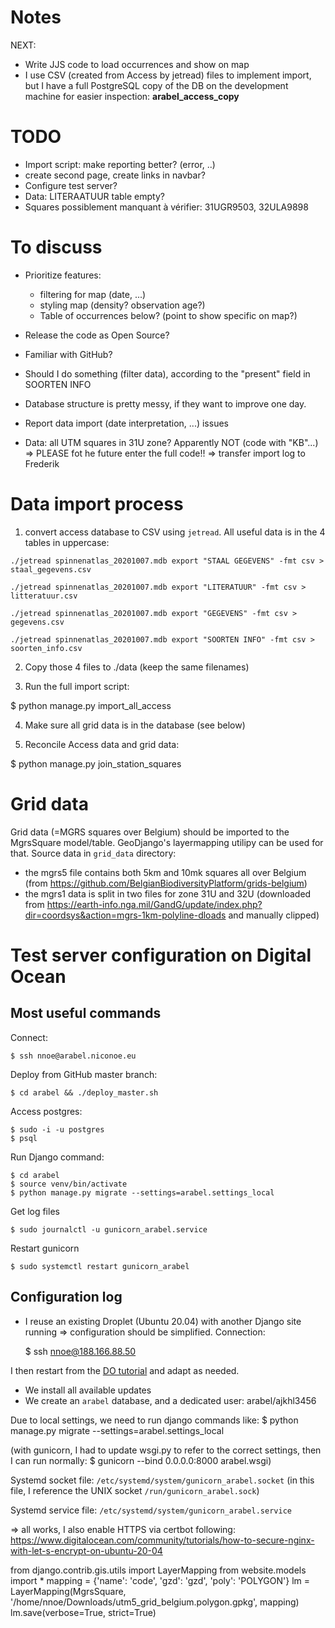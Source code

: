 # Notes

NEXT:
  - Write JJS code to load occurrences and show on map
- I use CSV (created from Access by jetread) files to implement import, but I have a full PostgreSQL copy of the DB on 
  the development machine for easier inspection: **arabel_access_copy**

# TODO
- Import script: make reporting better? (error, ..)
- create second page, create links in navbar?
- Configure test server?
- Data: LITERAATUUR table empty?
- Squares possiblement manquant à vérifier: 31UGR9503, 32ULA9898

# To discuss
- Prioritize features:
  - filtering for map (date, ...)
  - styling map (density? observation age?)
  - Table of occurrences below? (point to show specific on map?)

- Release the code as Open Source?
- Familiar with GitHub?
- Should I do something (filter data), according to the "present" field in SOORTEN INFO 
- Database structure is pretty messy, if they want to improve one day.
- Report data import (date interpretation, ...) issues
- Data: all UTM squares in 31U zone? Apparently NOT (code with "KB"...) => PLEASE fot he future enter the full code!!
=> transfer import log to Frederik

# Data import process

1) convert access database to CSV using `jetread`. All useful data is in the 4 tables in uppercase:

```
./jetread spinnenatlas_20201007.mdb export "STAAL GEGEVENS" -fmt csv > staal_gegevens.csv

./jetread spinnenatlas_20201007.mdb export "LITERATUUR" -fmt csv > litteratuur.csv

./jetread spinnenatlas_20201007.mdb export "GEGEVENS" -fmt csv > gegevens.csv

./jetread spinnenatlas_20201007.mdb export "SOORTEN INFO" -fmt csv > soorten_info.csv
```

2) Copy those 4 files to ./data (keep the same filenames)

3) Run the full import script:

  $ python manage.py import_all_access

4) Make sure all grid data is in the database (see below)

5) Reconcile Access data and grid data:

  $ python manage.py join_station_squares

# Grid data

Grid data (=MGRS squares over Belgium) should be imported to the MgrsSquare model/table.
GeoDjango's layermapping utilipy can be used for that.
Source data in `grid_data` directory:
  - the mgrs5 file contains both 5km and 10mk squares all over Belgium (from https://github.com/BelgianBiodiversityPlatform/grids-belgium)
  - the mgrs1 data is split in two files for zone 31U and 32U (downloaded from https://earth-info.nga.mil/GandG/update/index.php?dir=coordsys&action=mgrs-1km-polyline-dloads and manually clipped)

# Test server configuration on Digital Ocean

## Most useful commands

Connect:

    $ ssh nnoe@arabel.niconoe.eu

Deploy from GitHub master branch:

    $ cd arabel && ./deploy_master.sh

Access postgres:

    $ sudo -i -u postgres
    $ psql

Run Django command:

    $ cd arabel
    $ source venv/bin/activate
    $ python manage.py migrate --settings=arabel.settings_local

Get log files

    $ sudo journalctl -u gunicorn_arabel.service

Restart gunicorn

    $ sudo systemctl restart gunicorn_arabel

## Configuration log

- I reuse an existing Droplet (Ubuntu 20.04) with another Django site running => configuration 
  should be simplified. Connection:
  
  $ ssh nnoe@188.166.88.50

I then restart from the [DO tutorial](https://www.digitalocean.com/community/tutorials/how-to-set-up-django-with-postgres-nginx-and-gunicorn-on-ubuntu-20-04) 
and adapt as needed.

- We install all available updates
- We create an `arabel` database, and a dedicated user: arabel/ajkhl3456

Due to local settings, we need to run django commands like: $ python manage.py migrate --settings=arabel.settings_local

(with gunicorn, I had to update wsgi.py to refer to the correct settings, then I can run normally: $ gunicorn --bind 0.0.0.0:8000 arabel.wsgi)

Systemd socket file: `/etc/systemd/system/gunicorn_arabel.socket`
(in this file, I reference the UNIX socket `/run/gunicorn_arabel.sock`)

Systemd service file: `/etc/systemd/system/gunicorn_arabel.service`
  
=> all works, I also enable HTTPS via certbot following: https://www.digitalocean.com/community/tutorials/how-to-secure-nginx-with-let-s-encrypt-on-ubuntu-20-04

from django.contrib.gis.utils import LayerMapping
from website.models import *
mapping = {'name': 'code', 'gzd': 'gzd', 'poly': 'POLYGON'}
lm = LayerMapping(MgrsSquare, '/home/nnoe/Downloads/utm5_grid_belgium.polygon.gpkg', mapping)
lm.save(verbose=True, strict=True)
